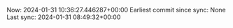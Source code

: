 Now: 2024-01-31 10:36:27.446287+00:00 Earliest commit since sync: None Last sync: 2024-01-31 08:49:32+00:00
